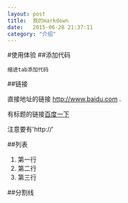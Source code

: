 ```yaml
---
layout: post
title:  我的markdown
date:   2015-06-28 21:37:11
category: "介绍"
---
```

#使用体验
##添加代码

	缩进tab添加代码
	
##链接

 直接地址的链接 <http://www.baidu.com> .
 
 有标题的链接[百度一下](http://www.baidu.com)
 
 注意要有'http://'
 
##列表

1. 第一行
2. 第二行
3. 第三行

##分割线

<!--注释  
-->
